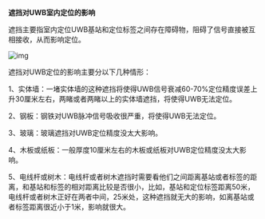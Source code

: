**遮挡对UWB室内定位的影响**

遮挡主要指室内定位UWB基站和定位标签之间存在障碍物，阻碍了信号直接被互相接收，从而影响定位。



![img](https://filescdn.proginn.com/ba6afc0159c5b2d3a9f123e777ce663d/8db239d40f8eb4b33d459a66d81cae18.webp)

遮挡对UWB定位的影响主要分以下几种情形：

1、实体墙：一堵实体墙的这种遮挡将使得UWB信号衰减60-70%定位精度误差上升30厘米左右，两睹或者两睹以上的实体墙遮挡，将使得UWB无法定位。

2、钢板：钢铁对UWB脉冲信号吸收很严重，将使得UWB无法定位。

3、玻璃：玻璃遮挡对UWB定位精度没太大影响。

4、木板或纸板：一般厚度10厘米左右的木板或纸板对UWB定位精度没太大影响。

5、电线杆或树木：电线杆或者树木遮挡时需要看他们之间距离基站或者标签的距离，和基站和标签的相对距离比较是否很小，比如，基站和定位标签距离50米，电线杆或者树木正好在两者中间，25米处，这种遮挡就无大的影响，如离基站或者标签距离很近小于1米，影响就很大。